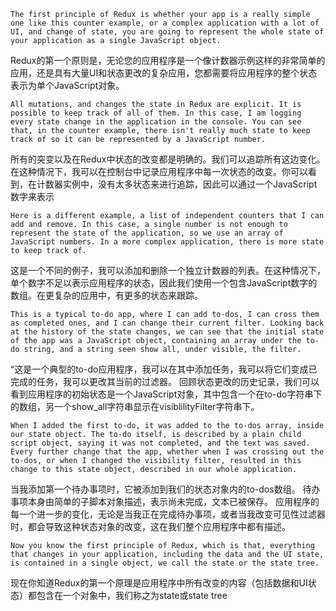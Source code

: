 `The first principle of Redux is whether your app is a really simple one like this counter example, or a complex application with a lot of UI, and change of state, you are going to represent the whole state of your application as a single JavaScript object.`

Redux的第一个原则是，无论您的应用程序是一个像计数器示例这样的非常简单的应用，还是具有大量UI和状态更改的复杂应用，您都需要将应用程序的整个状态表示为单个JavaScript对象。

`All mutations, and changes the state in Redux are explicit. It is possible to keep track of all of them. In this case, I am logging every state change in the application in the console. You can see that, in the counter example, there isn't really much state to keep track of so it can be represented by a JavaScript number.`

所有的突变以及在Redux中状态的改变都是明确的。我们可以追踪所有这边变化。在这种情况下，我可以在控制台中记录应用程序中每一次状态的改变。你可以看到，在计数器实例中，没有太多状态来进行追踪，因此可以通过一个JavaScript数字来表示


`Here is a different example, a list of independent counters that I can add and remove. In this case, a single number is not enough to represent the state of the application, so we use an array of JavaScript numbers. In a more complex application, there is more state to keep track of.`

这是一个不同的例子，我可以添加和删除一个独立计数器的列表。在这种情况下，单个数字不足以表示应用程序的状态，因此我们使用一个包含JavaScript数字的数组。在更复杂的应用中，有更多的状态来跟踪。

`This is a typical to-do app, where I can add to-dos, I can cross them as completed ones, and I can change their current filter. Looking back at the history of the state changes, we can see that the initial state of the app was a JavaScript object, containing an array under the to-do string, and a string seen show all, under visible, the filter.`

“这是一个典型的to-do应用程序，我可以在其中添加任务，我可以将它们变成已完成的任务，我可以更改其当前的过滤器。 回顾状态更改的历史记录，我们可以看到应用程序的初始状态是一个JavaScript对象，其中包含一个在to-do字符串下的数组，另一个show_all字符串显示在visiblilityFilter字符串下。

`When I added the first to-do, it was added to the to-dos array, inside our state object. The to-do itself, is described by a plain child script object, saying it was not completed, and the text was saved. Every further change that the app, whether when I was crossing out the to-dos, or when I changed the visibility filter, resulted in this change to this state object, described in our whole application.`

当我添加第一个待办事项时，它被添加到我们的状态对象内的to-dos数组。 待办事项本身由简单的子脚本对象描述，表示尚未完成，文本已被保存。 应用程序的每一个进一步的变化，无论是当我正在完成待办事项，或者当我改变可见性过滤器时，都会导致这种状态对象的改变，这在我们整个应用程序中都有描述。

`Now you know the first principle of Redux, which is that, everything that changes in your application, including the data and the UI state, is contained in a single object, we call the state or the state tree.`

现在你知道Redux的第一个原理是应用程序中所有改变的内容（包括数据和UI状态）都包含在一个对象中，我们称之为state或state tree